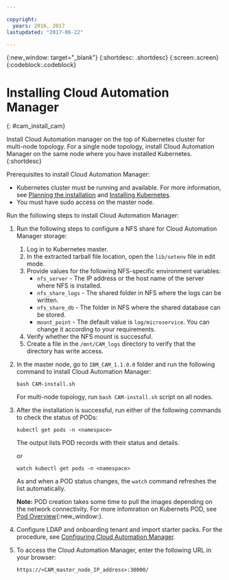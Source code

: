 ```yaml
---

copyright:
  years: 2016, 2017
lastupdated: "2017-06-22"

---
```

<!-- Copyright info and last updated date at top of file: REQUIRED
    The copyright and lastupdated info is YAML content that must occur at the top of the MD file, before attributes are listed.
    It must be --- surrounded by 3 dashes ---
    The value "years" can contain just one year or a two years separated by a comma. (years: 2014, 2016)
    The value "lastupdated" must be followed by a machine date in quotes in the following format: "YYYY-MM-DD"
    The value for "years" must be indented 2 spaces under "copyright", followed by "lastupdated" which should start on its own non-indented line.

-->

<!-- Common attributes used in the template are defined as follows: -->
{:new_window: target="_blank"}
{:shortdesc: .shortdesc}
{:screen:.screen}
{:codeblock:.codeblock}

<!-- Additional task topic: OPTIONAL
This is the template for additional task topics that are needed beyond the basic tasks in the getting started index.md.  As needed, other task topics can be included, with titles such as "Configuring x", "Administering y", "Managing z", etc. This topic is a peer of the getting started index.md in the <servicename>.ditamap. This topic can have one level of children and they also can be referenced in <servicename>.ditamap -->

# Installing Cloud Automation Manager 
<!-- for example, Uploading your data -->
{: #cam_install_cam}
<!-- Provide an appropriate ID above -->

<!-- The short description section should include a sentence describing why this task is needed. For search engine optimization, include the service long name and "Bluemix". For example: -->

Install Cloud Automation manager on the top of Kubernetes cluster for multi-node topology. For a single node topology, install Cloud Automation Manager on the same node where you have installed Kubernetes.
{:shortdesc}

Prerequisites to install Cloud Automation Manager:

- Kubernetes cluster must be running and available. For more information, see [Planning the installation](cam_planning.html) and [Installing Kubernetes](cam_install_k8.html).
- You must have sudo access on the master node.

Run the following steps to install Cloud Automation Manager:

1. Run the following steps to configure a NFS share for Cloud Automation Manager storage:  
    1. Log in to Kubernetes master. 
    2. In the extracted tarball file location, open the `lib/setenv` file in edit mode. 
    3. Provide values for the following NFS-specific environment variables:	
        * `nfs_server` - The IP address or the host name of the server where NFS is installed.
        * `nfs_share_logs` - The shared folder in NFS where the logs can be written.
        * `nfs_share_db` - The folder in NFS where the shared database can be stored. 
        * `mount_point` - The default value is `log/microservice`. You can change it according to your requirements.
    4. Verify whether the NFS mount is successful. 
    5. Create a file in the `/mnt/CAM_logs` directory to verify that the directory has write access.

2. In the master node, go to `IBM_CAM_1.1.0.0` folder and run the following command to install Cloud Automation Manager:
    ```
    bash CAM-install.sh
    ```	
    For multi-node topology, run `bash CAM-install.sh` script on all nodes. 
	
3. After the installation is successful, run either of the following commands to check the status of PODs: 
    ```
    kubectl get pods -n <namespace>
    ```
    The output lists POD records with their status and details. 
    
    or 
    ```
    watch kubectl get pods -n <namespace>
    ```
    As and when a POD status changes, the `watch` command refreshes the list automatically. 
    
    **Note:** POD creation takes some time to pull the images depending on the network connectivity. For more infomration on Kubernets POD, see [Pod Overview](https://kubernetes.io/docs/concepts/workloads/pods/pod-overview/){:new_window:}.
 
4. Configure LDAP and onboarding tenant and import starter packs. For the procedure, see [Configuring Cloud Automation Manager](/docs/services/CloudAutomationManager/cam_post_install.html).

5. To access the Cloud Automation Manager, enter the following URL in your browser:
    ```
    https://<CAM_master_node_IP_address>:30000/
    ```


